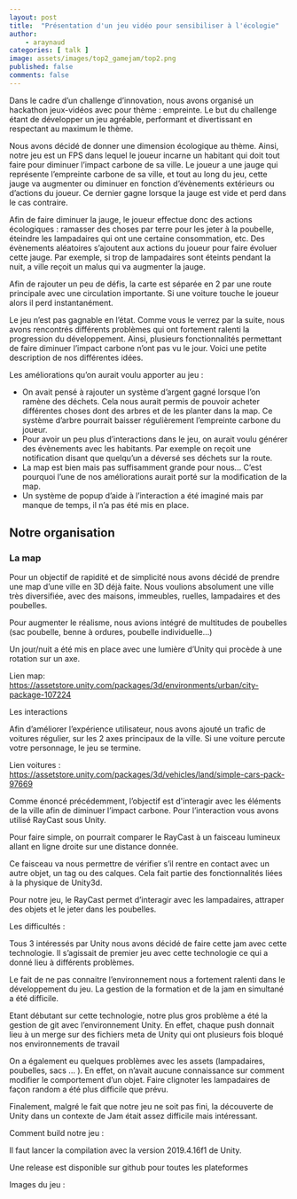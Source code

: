 ```yaml
---
layout: post
title:  "Présentation d'un jeu vidéo pour sensibiliser à l'écologie"
author:
    - araynaud
categories: [ talk ]
image: assets/images/top2_gamejam/top2.png
published: false
comments: false
---
```


Dans le cadre d’un challenge d’innovation, nous avons organisé un hackathon jeux-vidéos avec pour thème : empreinte. Le but du challenge étant de développer un jeu agréable, performant et divertissant en respectant au maximum le thème. 

Nous avons décidé de donner une dimension écologique au thème. Ainsi, notre jeu est un FPS dans lequel le joueur incarne un habitant qui doit tout faire pour diminuer l’impact carbone de sa ville. Le joueur a une jauge qui représente l’empreinte carbone de sa ville, et tout au long du jeu, cette jauge va augmenter ou diminuer en fonction d’évènements extérieurs ou d’actions du joueur. Ce dernier gagne lorsque la jauge est vide et perd dans le cas contraire. 

Afin de faire diminuer la jauge, le joueur effectue donc des actions écologiques : ramasser des choses par terre pour les jeter à la poubelle, éteindre les lampadaires qui ont une certaine consommation, etc. Des évènements aléatoires s’ajoutent aux actions du joueur pour faire évoluer cette jauge. Par exemple, si trop de lampadaires sont éteints pendant la nuit, a ville reçoit un malus qui va augmenter la jauge. 

Afin de rajouter un peu de défis, la carte est séparée en 2 par une route principale avec une circulation importante. Si une voiture touche le joueur alors il perd instantanément. 

Le jeu n’est pas gagnable en l’état. Comme vous le verrez par la suite, nous avons rencontrés différents problèmes qui ont fortement ralenti la progression du développement. Ainsi, plusieurs fonctionnalités permettant de faire diminuer l’impact carbone n’ont pas vu le jour. Voici une petite description de nos différentes idées.

Les améliorations qu’on aurait voulu apporter au jeu : 
- On avait pensé à rajouter un système d’argent gagné lorsque l’on ramène des déchets. Cela nous aurait permis de pouvoir acheter différentes choses dont des arbres et de les planter dans la map. Ce système d’arbre pourrait baisser régulièrement l’empreinte carbone du joueur. 
- Pour avoir un peu plus d’interactions dans le jeu, on aurait voulu générer des évènements avec les habitants. Par exemple on reçoit une notification disant que quelqu’un a déversé ses déchets sur la route. 
- La map est bien mais pas suffisamment grande pour nous... C’est pourquoi l’une de nos améliorations aurait porté sur la modification de la map. 
- Un système de popup d’aide à l’interaction a été imaginé mais par manque de temps, il n’a pas été mis en place. 

 

## Notre organisation 

### La map

Pour un objectif de rapidité et de simplicité nous avons décidé de prendre une map d’une ville en 3D déjà faite. Nous voulions absolument une ville très diversifiée, avec des maisons, immeubles, ruelles, lampadaires et des poubelles.  

Pour augmenter le réalisme, nous avions intégré de multitudes de poubelles (sac poubelle, benne à ordures, poubelle individuelle…) 

Un jour/nuit a été mis en place avec une lumière d’Unity qui procède à une rotation sur un axe.  

Lien map: https://assetstore.unity.com/packages/3d/environments/urban/city-package-107224 

Les interactions 

Afin d’améliorer l’expérience utilisateur, nous avons ajouté un trafic de voitures régulier, sur les 2 axes principaux de la ville. Si une voiture percute votre personnage, le jeu se termine. 

Lien voitures : https://assetstore.unity.com/packages/3d/vehicles/land/simple-cars-pack-97669 

Comme énoncé précédemment, l’objectif est d'interagir avec les éléments de la ville afin de diminuer l’impact carbone. Pour l’interaction vous avons utilisé RayCast sous Unity.  

Pour faire simple, on pourrait comparer le RayCast à un faisceau lumineux allant en ligne droite sur une distance donnée. 

Ce faisceau va nous permettre de vérifier s’il rentre en contact avec un autre objet, un tag ou des calques. Cela fait partie des fonctionnalités liées à la physique de Unity3d. 

Pour notre jeu, le RayCast permet d’interagir avec les lampadaires, attraper des objets et le jeter dans les poubelles.  


Les difficultés : 

Tous 3 intéressés par Unity nous avons décidé de faire cette jam avec cette technologie. Il s’agissait de premier jeu avec cette technologie ce qui a donné lieu à différents problèmes. 

Le fait de ne pas connaitre l’environnement nous a fortement ralenti dans le développement du jeu. La gestion de la formation et de la jam en simultané a été difficile. 

 

Etant débutant sur cette technologie, notre plus gros problème a été la gestion de git avec l’environnement Unity. En effet, chaque push donnait lieu à un merge sur des fichiers meta de Unity qui ont plusieurs fois bloqué nos environnements de travail 

On a également eu quelques problèmes avec les assets (lampadaires, poubelles, sacs ... ). En effet, on n’avait aucune connaissance sur comment modifier le comportement d’un objet. Faire clignoter les lampadaires de façon random a été plus difficile que prévu. 

 

Finalement, malgré le fait que notre jeu ne soit pas fini, la découverte de Unity dans un contexte de Jam était assez difficile mais intéressant. 

 

Comment build notre jeu : 

Il faut lancer la compilation avec la version 2019.4.16f1 de Unity. 

Une release est disponible sur github pour toutes les plateformes 

 

 

Images du jeu : 

 

